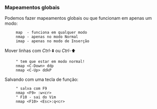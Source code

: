 ### Mapeamentos globais

Podemos fazer mapeamentos globais ou que funcionam em apenas um modo:

         map  - funciona em qualquer modo
         nmap - apenas no modo Normal
         imap - apenas no modo de Inserção

Mover linhas com *Ctrl-*:arrow_down: ou
*Ctrl-*:arrow_up:

         " tem que estar em modo normal!
         nmap <C-Down> ddp
         nmap <C-Up> ddkP

Salvando com uma tecla de função:

         " salva com F9
         nmap <F9> :w<cr>
         " F10 - sai do Vim
         nmap <F10> <Esc>:q<cr>


